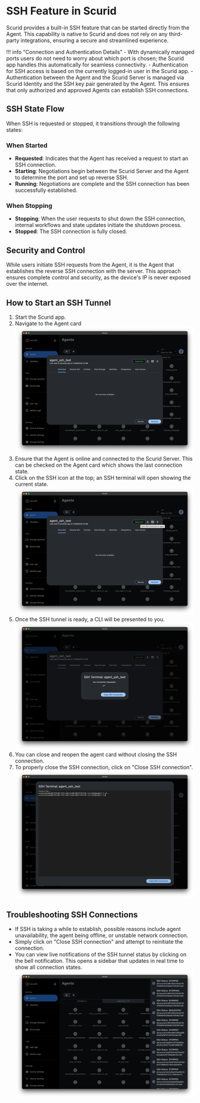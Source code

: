 # SSH Feature in Scurid

Scurid provides a built-in SSH feature that can be started directly from the Agent. This capability is native to Scurid and does not rely on any third-party integrations, ensuring a secure and streamlined experience.


!!! info "Connection and Authentication Details"
    - With dynamically managed ports users do not need to worry about which port is chosen; the Scurid app handles this automatically for seamless connectivity.
    - Authentication for SSH access is based on the currently logged-in user in the Scurid app.
    - Authentication between the Agent and the Scurid Server is managed via Scurid Identity and the SSH key pair generated by the Agent. This ensures that only authorized and approved Agents can establish SSH connections.

## SSH State Flow
When SSH is requested or stopped, it transitions through the following states:

### When Started
- **Requested**: Indicates that the Agent has received a request to start an SSH connection.
- **Starting**: Negotiations begin between the Scurid Server and the Agent to determine the port and set up reverse SSH.
- **Running**: Negotiations are complete and the SSH connection has been successfully established.

### When Stopping
- **Stopping**: When the user requests to shut down the SSH connection, internal workflows and state updates initiate the shutdown process.
- **Stopped**: The SSH connection is fully closed.

## Security and Control
While users initiate SSH requests from the Agent, it is the Agent that establishes the reverse SSH connection with the server. This approach ensures complete control and security, as the device's IP is never exposed over the internet.

## How to Start an SSH Tunnel
1. Start the Scurid app.
2. Navigate to the Agent card ![page4](../img/v25-1-2-x/img4.png)
3. Ensure that the Agent is online and connected to the Scurid Server. This can be checked on the Agent card which shows the last connection state.
4. Click on the SSH icon at the top; an SSH terminal will open showing the current state. ![page5](../img/v25-1-2-x/img5.png)
5. Once the SSH tunnel is ready, a CLI will be presented to you. ![page6](../img/v25-1-2-x/img6.png)
6. You can close and reopen the agent card without closing the SSH connection.
7. To properly close the SSH connection, click on "Close SSH connection".![page7](../img/v25-1-2-x/img7.png)

## Troubleshooting SSH Connections
- If SSH is taking a while to establish, possible reasons include agent unavailability, the agent being offline, or unstable network connection.
- Simply click on "Close SSH connection" and attempt to reinitiate the connection.
- You can view live notifications of the SSH tunnel status by clicking on the bell notification. This opens a sidebar that updates in real time to show all connection states. ![page7](../img/v25-1-2-x/img8.png)

